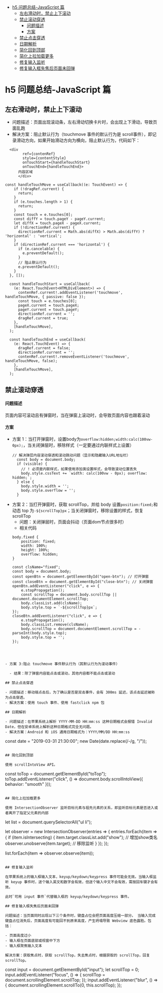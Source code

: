 
- [h5 问题总结-JavaScript 篇](#h5-问题总结-javascript-篇)
  - [左右滑动时，禁止上下滚动](#左右滑动时禁止上下滚动)
  - [禁止滚动穿透](#禁止滚动穿透)
      - [问题描述](#问题描述)
      - [方案](#方案)
  - [禁止点击穿透](#禁止点击穿透)
  - [日期解析](#日期解析)
  - [简化回到顶部](#简化回到顶部)
  - [简化上拉加载更多](#简化上拉加载更多)
  - [修复输入监听](#修复输入监听)
  - [修复输入框失焦后页面未回弹](#修复输入框失焦后页面未回弹)

# h5 问题总结-JavaScript 篇

## 左右滑动时，禁止上下滚动

- 问题描述：页面出现滚动条，左右滑动切换卡片时，会出现上下滑动，导致页面乱跑
- 解决方案：阻止默认行为（touchmove 事件的默认行为是 scroll事件），即记录滑动方向，如果开始滑动方向为横向，阻止默认行为，代码如下：

```
  <div
        ref={contenRef}
        style={contentStyle}
        onTouchStart={handleTouchStart}
        onTouchEnd={handleTouchEnd}>
      内容区域
      </div>

const handleTouchMove = useCallback((e: TouchEvent) => {
    if (!dragRef.current) {
      return;
    }
    if (e.touches.length > 1) {
      return;
    }
    const touch = e.touches[0];
    const diffY = touch.pageY - pageY.current;
    let diffX = touch.pageX - pageX.current;
    if (!directionRef.current) {
      directionRef.current = Math.abs(diffX) > Math.abs(diffY) ? 'horizontal' : 'vertical';
    }
    if (directionRef.current === 'horizontal') {
      if (e.cancelable) {
        e.preventDefault();
      }
      // 阻止默认行为
      e.preventDefault();
    }
  }, []);

  const handleTouchStart = useCallback(
    (e: React.TouchEvent<HTMLDivElement>) => {
      contenRef.current!.addEventListener('touchmove', handleTouchMove, { passive: false });
      const touch = e.touches[0];
      pageX.current = touch.pageX;
      pageY.current = touch.pageY;
      directionRef.current = '';
      dragRef.current = true;
    },
    [handleTouchMove],
  );

  const handleTouchEnd = useCallback(
    (e: React.TouchEvent) => {
      dragRef.current = false;
      directionRef.current = '';
      contenRef.current!.removeEventListener('touchmove', handleTouchMove, false);
    },
    [handleTouchMove],
  );
```

## 禁止滚动穿透

#### 问题描述
页面内容可滚动且有弹窗时，当在弹窗上滚动时，会导致页面内容也跟着滚动

#### 方案
- 方案 1：当打开弹窗时，设置body为`overflow:hidden;width:calc(100vw-0px);`，当关闭弹层时，移除样式（一定要通过内联样式上设置）
  ```
  // 解决弹层内容滚动穿透和滚动跳动问题（显示和隐藏输入URL地址栏）
    const body = document.body;
    if (visible) {
      // ! 必须是内联样式，如果使用添加类设置样式，会导致滚动位置丢失
      body.style.cssText += `width: calc(100vw - 0px); overflow: hidden;`;
    } else {
      body.style.width = '';
      body.style.overflow = '';
    }
  ```
- 方案 2：当打开弹窗时，获取 scrollTop，并给 body 设置`position:fixed;`和动态 top 为`-${scrollTop}px`；当关闭弹窗时，移除设置的样式，恢复scrollTop
  - 问题：关闭弹层时，页面会抖动（页面dom节点很多时）
  - 相关代码
  ```
  body.fixed {
      position: fixed;
      width: 100%;
      height: 100%;
      overflow: hidden;
  }

  const clsName="fixed";
  const body = document.body;
  const openBtn = document.getElementById("open-btn"); // 打开弹窗
  const closeBtn = document.getElementById("close-btn"); // 关闭弹窗
  openBtn.addEventListener("click", e => {
      e.stopPropagation();
      const scrollTop = document.body.scrollTop || document.documentElement.scrollTop;
      body.classList.add(clsName);
      body.style.top = `-${scrollTop}px`;
  });
  closeBtn.addEventListener("click", e => {
      e.stopPropagation();
      body.classList.remove(clsName);
      body.scrollTop = document.documentElement.scrollTop = -parseInt(body.style.top);
      body.style.top = '';
  });



```

- 方案 3:阻止 touchmove 事件默认行为（其默认行为为滚动事件）

  - 结果：除了弹窗内容能点击或滚动，其他内容都不能点击或滚动

## 禁止点击穿透

- 问题描述：移动端点击后，为了确认是否是双击事件，会有 300ms 延迟，该点击延迟被称为点击穿透。
- 解决方案：使用 touch 事件、使用 fastclick npm 包

## 日期解析

- 问题描述：在苹果系统上解析 YYYY-MM-DD HH:mm:ss 这种日期格式会报错 Invalid Date，但在安卓系统上解析这种日期格式完全无问题。
- 解决方案：Android 和 iOS 通用日期格式为：YYYY/MM/DD HH:mm:ss

```
const date = "2019-03-31 21:30:00";
new Date(date.replace(/\-/g, "/"));
```

## 简化回到顶部

使用 scrollIntoView API。

```
const toTop = document.getElementById("toTop");
toTop.addEventListener("click", () => document.body.scrollIntoView({ behavior: "smooth" }));

```

## 简化上拉加载更多

使用 IntersectionObserver 监听目标元素与祖先元素的关系，即监听目标元素是否进入或者离开了指定父元素的内部

```
let list = document.querySelectorAll("ul li");

let observer = new IntersectionObserver(entries => {
  entries.forEach(item => {
    if (item.isIntersecting) {
      item.target.classList.add("show"); // 增加show类名
      observer.unobserve(item.target); // 移除监听
    }
  });
});

list.forEach(item => observer.observe(item));
```

## 修复输入监听

在苹果系统上的输入框输入文本，keyup/keydown/keypress 事件可能会无效。当输入框监听 keyup 事件时，逐个输入英文和数字会有效，但逐个输入中文不会有效，需按回车键才会有效。

此时`可用 input 事件`代替输入框的 keyup/keydown/keypress 事件。

## 修复输入框失焦后页面未回弹

问题描述：当页面同时出现以下三个条件时，键盘占位会把页面高度压缩一部分。 当输入完成键盘占位消失后，页面高度有可能回不到原来高度，产生坍塌导致 Webview 底色露脸。包括：

- 页面高度过小
- 输入框在页面底部或视窗中下方
- 输入框聚焦输入文本

解决方案：获取焦点时，获取 scrollTop，失去焦点时，根据获取的 scrollTop，回复 scrollTop。

```
const input = document.getElementById("input");
let scrollTop = 0;
input.addEventListener("focus", () => {
    scrollTop = document.scrollingElement.scrollTop;
});
input.addEventListener("blur", () => {
    document.scrollingElement.scrollTo(0, this.scrollTop);
});

```
